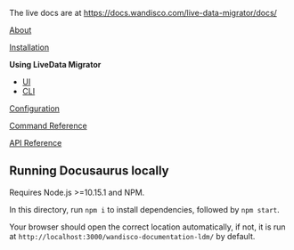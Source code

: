 The live docs are at https://docs.wandisco.com/live-data-migrator/docs/

[About](./docs/about.md)

[Installation](./docs/installation.md)

**Using LiveData Migrator**
* [UI](./docs/operation-ui.md)
* [CLI](./docs/operation-cli.md)

[Configuration](./docs/configuration.md)

[Command Reference](./docs/command-reference.md)

[API Reference](./docs/api-reference.md)

## Running Docusaurus locally

Requires Node.js >=10.15.1 and NPM.

In this directory, run `npm i` to install dependencies, followed by `npm start`. 

Your browser should open the correct location automatically, if not, it is run at `http://localhost:3000/wandisco-documentation-ldm/` by default.
